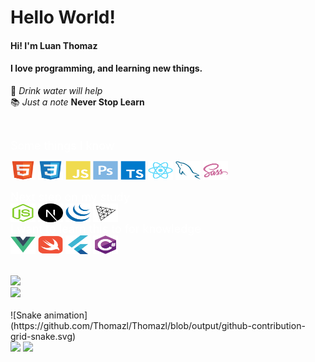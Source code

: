 # Hello World!

#### Hi! I'm Luan Thomaz

#### I love programming, and learning new things.


💭 _Drink water will help_<br />
📚 _Just a note_ **Never Stop Learn**
 <div>
  <a href="https://github.com/Thomazl"></a>
</div>

<br />

<span style=" font-size: 18px; color: #ffffff;">Some things I know</span><br />
<div style="display: inline_block">
    <img align="center" alt="Icon-Luan-HTML" height="30" width="40" src="https://raw.githubusercontent.com/devicons/devicon/master/icons/html5/html5-original.svg">
    <img align="center" alt="Icon-Luan-CSS" height="30" width="40" src="https://raw.githubusercontent.com/devicons/devicon/master/icons/css3/css3-original.svg">
    <img align="center" alt="Icon-Luan-Js" height="30" width="40" src="https://raw.githubusercontent.com/devicons/devicon/master/icons/javascript/javascript-plain.svg">
    <img align="center" alt="Icon-Luan-Photoshop" height="30" width="40" src="https://raw.githubusercontent.com/devicons/devicon/master/icons/photoshop/photoshop-plain.svg">
    <img align="center" alt="Icon-Luan-Ts" height="30" width="40" src="https://raw.githubusercontent.com/devicons/devicon/master/icons/typescript/typescript-plain.svg">
    <img align="center" alt="Icon-Luan-ReactJS" height="30" width="40" src="https://raw.githubusercontent.com/devicons/devicon/master/icons/react/react-original.svg">
    <img align="center" alt="Icon-Luan-MySQL" height="30" width="40" src="https://raw.githubusercontent.com/devicons/devicon/master/icons/mysql/mysql-original.svg">
    <img align="center" alt="Icon-Luan-Sass" height="30" width="40" src="https://raw.githubusercontent.com/devicons/devicon/master/icons/sass/sass-original.svg">
</div>

<br />
<span style=" font-size: 18px; color: #ffffff;">Next step on my study</span><br/>
<div style="display: inline-block">
    <img align="center" alt="Icon-Luan-NodeJS" height="30" width="40" src="https://raw.githubusercontent.com/devicons/devicon/master/icons/nodejs/nodejs-original.svg">
    <img align="center" alt="Icon-Luan-NextJS" height="30" width="40" src="https://raw.githubusercontent.com/devicons/devicon/master/icons/nextjs/nextjs-original.svg">
    <img align="center" height="30" width="40" src="https://raw.githubusercontent.com/devicons/devicon/master/icons/jquery/jquery-original.svg">
    <img align="center" alt="Icon-Luan-ThreeJS" height="30" width="40" src="https://raw.githubusercontent.com/devicons/devicon/master/icons/threejs/threejs-original.svg">
</div>

<br />
<span style=" font-size: 18px; color: #ffffff;">I want to learn this to for knowledge</span><br/>
<div style=" display: inline-block;">
    <img align="center" alt="Icon-Luan-VueJS" height="30" width="40" src="https://raw.githubusercontent.com/devicons/devicon/master/icons/vuejs/vuejs-original.svg">
    <img align="center" alt="Icon-Luan-Swift" height="30" width="40" src="https://raw.githubusercontent.com/devicons/devicon/master/icons/swift/swift-original.svg">
    <img align="center" alt="Icon-Luan-Flutter" height="30" width="40" src="https://raw.githubusercontent.com/devicons/devicon/master/icons/flutter/flutter-original.svg">
    <img align="center" alt="Icon-Luan-Csharp" height="30" width="40" src="https://raw.githubusercontent.com/devicons/devicon/master/icons/csharp/csharp-original.svg">
</div>
<br />
<br />
<br />

<div>
  <img height="180em" src="https://github-readme-stats.vercel.app/api?username=Thomazl&show_icons=true&theme=react&include_all_commits=true&count_private=true"/><br>
  <img height="180em" src="https://github-readme-stats.vercel.app/api/top-langs/?username=Thomazl&theme=react"/>
</div>

<br />
![Snake animation](https://github.com/Thomazl/Thomazl/blob/output/github-contribution-grid-snake.svg)

<div>
    <img src="https://img.shields.io/github/followers/Thomazl.svg?style=social&label=Follow&maxAge=2592000">
    <img src="https://img.shields.io/badge/Made%20with-Markdown-1f425f.svg">
</div>
